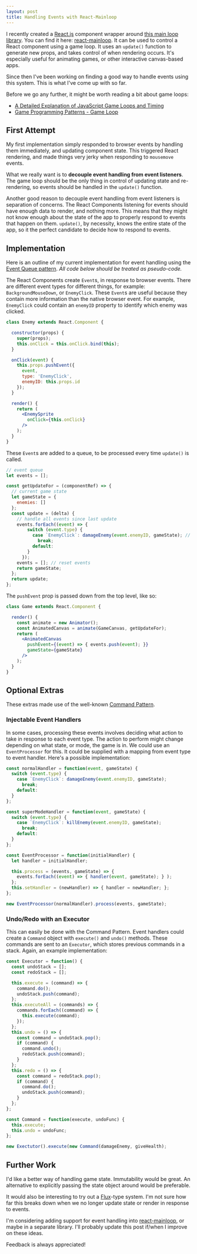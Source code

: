 ```yaml
---
layout: post
title: Handling Events with React-Mainloop
---
```


I recently created a [React.js](https://facebook.github.io/react/) component wrapper around [this main loop library](https://github.com/IceCreamYou/MainLoop.js). You can find it here: [react-mainloop](https://github.com/ThomWright/react-mainloop). It can be used to control a React component using a game loop. It uses an `update()` function to generate new props, and takes control of when rendering occurs. It's especially useful for animating games, or other interactive canvas-based apps.

Since then I've been working on finding a good way to handle events using this system. This is what I've come up with so far.

Before we go any further, it might be worth reading a bit about game loops:

- [A Detailed Explanation of JavaScript Game Loops and Timing](https://www.isaacsukin.com/news/2015/01/detailed-explanation-javascript-game-loops-and-timing)
- [Game Programming Patterns - Game Loop](https://gameprogrammingpatterns.com/game-loop.html)

## First Attempt

My first implementation simply responded to browser events by handling them immediately, and updating component state. This triggered React rendering, and made things very jerky when responding to `mousemove` events.

What we really want is to **decouple event handling from event listeners**. The game loop should be the only thing in control of updating state and re-rendering, so events should be handled in the `update()` function.

Another good reason to decouple event handling from event listeners is separation of concerns. The React Components listening for events should have enough data to render, and nothing more. This means that they might not know enough about the state of the app to properly respond to events that happen on them. `update()`, by necessity, knows the entire state of the app, so it the perfect candidate to decide how to respond to events.

## Implementation

Here is an outline of my current implementation for event handling using the [Event Queue pattern](https://gameprogrammingpatterns.com/event-queue.html). *All code below should be treated as pseudo-code.*

The React Components create `Event`s, in response to browser events. There are different event types for different things, for example: `BackgroundMouseDown`, or `EnemyClick`. These `Event`s are useful because they contain more information than the native browser event. For example, `EnemyClick` could contain an `enemyID` property to identify which enemy was clicked.

```jsx
class Enemy extends React.Component {

  constructor(props) {
    super(props);
    this.onClick = this.onClick.bind(this);
  }

  onClick(event) {
    this.props.pushEvent({
      event,
      type: 'EnemyClick',
      enemyID: this.props.id
    });
  }

  render() {
    return (
      <EnemySprite
        onClick={this.onClick}
      />
    );
  }
}
```

These `Event`s are added to a queue, to be processed every time `update()` is called.

```jsx
// event queue
let events = [];

const getUpdateFor = (componentRef) => {
  // current game state
  let gameState = {
    enemies: []
  };
  const update = (delta) {
    // handle all events since last update
    events.forEach((event) => {
        switch (event.type) {
          case `EnemyClick`: damageEnemy(event.enemyID, gameState); // updates gameState
            break;
          default:
        }
      });
    events = []; // reset events
    return gameState;
  };
  return update;
};
```

The `pushEvent` prop is passed down from the top level, like so:

```jsx
class Game extends React.Component {

  render() {
    const animate = new Animator();
    const AnimatedCanvas = animate(GameCanvas, getUpdateFor);
    return (
      <AnimatedCanvas
        pushEvent={(event) => { events.push(event); }}
        gameState={gameState}
      />
    );
  }
}
```

## Optional Extras

These extras made use of the well-known [Command Pattern](https://gameprogrammingpatterns.com/command.html).

### Injectable Event Handlers

In some cases, processing these events involves deciding what action to take in response to each event type. The action to perform might change depending on what state, or mode, the game is in. We could use an `EventProcessor` for this. It could be supplied with a mapping from event type to event handler. Here's a possible implementation:

```jsx
const normalHandler = function(event, gameState) {
  switch (event.type) {
    case `EnemyClick`: damageEnemy(event.enemyID, gameState);
      break;
    default:
  }
};

const superModeHandler = function(event, gameState) {
  switch (event.type) {
    case `EnemyClick`: killEnemy(event.enemyID, gameState);
      break;
    default:
  }
};

const EventProcessor = function(initialHandler) {
  let handler = initialHandler;

  this.process = (events, gameState) => {
    events.forEach((event) => { handler(event, gameState); } );
  };
  this.setHandler = (newHandler) => { handler = newHandler; };
};

new EventProcessor(normalHandler).process(events, gameState);
```

### Undo/Redo with an Executor

This can easily be done with the Command Pattern. Event handlers could create a `Command` object with `execute()` and `undo()` methods. These commands are sent to an `Executor`, which stores previous commands in a stack. Again, an example implementation:

```jsx
const Executor = function() {
  const undoStack = [];
  const redoStack = [];

  this.execute = (command) => {
    command.do();
    undoStack.push(command);
  };
  this.executeAll = (commands) => {
    commands.forEach((command) => {
      this.execute(command);
    });
  };
  this.undo = () => {
    const command = undoStack.pop();
    if (command) {
      command.undo();
      redoStack.push(command);
    }
  };
  this.redo = () => {
    const command = redoStack.pop();
    if (command) {
      command.do();
      undoStack.push(command);
    }
  };
};

const Command = function(execute, undoFunc) {
  this.execute;
  this.undo = undoFunc;
};

new Exectutor().execute(new Command(damageEnemy, giveHealth);
```

## Further Work

I'd like a better way of handling game state. Immutability would be great. An alternative to explicitly passing the state object around would be preferable.

It would also be interesting to try out a [Flux](https://facebook.github.io/flux/docs/todo-list.html)-type system. I'm not sure how far this breaks down when we no longer update state or render in response to events.

I'm considering adding support for event handling into [react-mainloop](https://github.com/ThomWright/react-mainloop), or maybe in a separate library. I'll probably update this post if/when I improve on these ideas.

Feedback is always appreciated!
